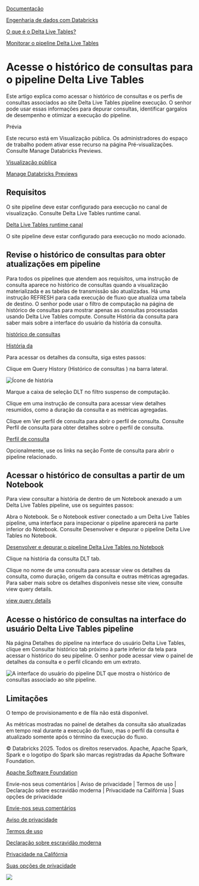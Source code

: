[Documentação](https://docs.databricks.com/pt/delta-live-tables/dlt-query-history.html/../index.html)

[Engenharia de dados com Databricks](https://docs.databricks.com/pt/delta-live-tables/dlt-query-history.html/../data-engineering.html)

[O que é o Delta Live Tables?](https://docs.databricks.com/pt/delta-live-tables/dlt-query-history.html/index.html)

[Monitorar o pipeline Delta Live Tables](https://docs.databricks.com/pt/delta-live-tables/dlt-query-history.html/observability.html)

# Acesse o histórico de consultas para o pipeline Delta Live Tables

[](https://docs.databricks.com/pt/delta-live-tables/dlt-query-history.html/#access-query-history-for-delta-live-tables-pipelines)

Este artigo explica como acessar o histórico de consultas e os perfis de consultas associados ao site Delta Live Tables pipeline execução. O senhor pode usar essas informações para depurar consultas, identificar gargalos de desempenho e otimizar a execução do pipeline.

Prévia

Este recurso está em Visualização pública. Os administradores do espaço de trabalho podem ativar esse recurso na página Pré-visualizações. Consulte Manage Databricks Previews.

[Visualização pública](https://docs.databricks.com/pt/delta-live-tables/dlt-query-history.html/../release-notes/release-types.html)

[Manage Databricks Previews](https://docs.databricks.com/pt/delta-live-tables/dlt-query-history.html/../admin/workspace-settings/manage-previews.html)

## Requisitos

[](https://docs.databricks.com/pt/delta-live-tables/dlt-query-history.html/#requirements)

O site pipeline deve estar configurado para execução no canal de visualização. Consulte Delta Live Tables runtime canal.

[Delta Live Tables runtime canal](https://docs.databricks.com/pt/delta-live-tables/dlt-query-history.html/../release-notes/delta-live-tables/index.html#runtime-channels)

O site pipeline deve estar configurado para execução no modo acionado.

## Revise o histórico de consultas para obter atualizações em pipeline

[](https://docs.databricks.com/pt/delta-live-tables/dlt-query-history.html/#review-query-history-for-pipeline-updates)

Para todos os pipelines que atendem aos requisitos, uma instrução de consulta aparece no histórico de consultas quando a visualização materializada e as tabelas de transmissão são atualizadas. Há uma instrução REFRESH para cada execução de fluxo que atualiza uma tabela de destino. O senhor pode usar o filtro de computação na página de histórico de consultas para mostrar apenas as consultas processadas usando Delta Live Tables compute. Consulte História da consulta para saber mais sobre a interface do usuário da história da consulta.

[histórico de consultas](https://docs.databricks.com/pt/delta-live-tables/dlt-query-history.html/../sql/user/queries/query-history.html)

[História da](https://docs.databricks.com/pt/delta-live-tables/dlt-query-history.html/../sql/user/queries/query-history.html)

Para acessar os detalhes da consulta, siga estes passos:

Clique em  Query History (Histórico de consultas ) na barra lateral.

![Ícone de história](https://docs.databricks.com/pt/delta-live-tables/dlt-query-history.html/../_images/history-icon.png)

Marque a caixa de seleção DLT no filtro suspenso de computação.

Clique em uma instrução de consulta para acessar view detalhes resumidos, como a duração da consulta e as métricas agregadas.

Clique em Ver perfil de consulta para abrir o perfil de consulta. Consulte Perfil de consulta para obter detalhes sobre o perfil de consulta.

[Perfil de consulta](https://docs.databricks.com/pt/delta-live-tables/dlt-query-history.html/../sql/user/queries/query-profile.html)

Opcionalmente, use os links na seção Fonte de consulta para abrir o pipeline relacionado.

## Acessar o histórico de consultas a partir de um Notebook

[](https://docs.databricks.com/pt/delta-live-tables/dlt-query-history.html/#access-query-history-from-a-notebook)

Para view consultar a história de dentro de um Notebook anexado a um Delta Live Tables pipeline, use os seguintes passos:

Abra o Notebook. Se o Notebook estiver conectado a um Delta Live Tables pipeline, uma interface para inspecionar o pipeline aparecerá na parte inferior do Notebook. Consulte Desenvolver e depurar o pipeline Delta Live Tables no Notebook.

[Desenvolver e depurar o pipeline Delta Live Tables no Notebook](https://docs.databricks.com/pt/delta-live-tables/dlt-query-history.html/dlt-notebook-devex.html)

Clique na história da consulta DLT tab.

Clique no nome de uma consulta para acessar view os detalhes da consulta, como duração, origem da consulta e outras métricas agregadas. Para saber mais sobre os detalhes disponíveis nesse site view, consulte view query details.

[view query details](https://docs.databricks.com/pt/delta-live-tables/dlt-query-history.html/../sql/user/queries/query-history.html#query-details)

## Acesse o histórico de consultas na interface do usuário Delta Live Tables pipeline

[](https://docs.databricks.com/pt/delta-live-tables/dlt-query-history.html/#access-query-history-from-the-delta-live-tables-pipeline-ui)

Na página Detalhes do pipeline na interface do usuário Delta Live Tables, clique em Consultar histórico tab próximo à parte inferior da tela para acessar o histórico do seu pipeline. O senhor pode acessar view o painel de detalhes da consulta e o perfil clicando em um extrato.

![A interface do usuário do pipeline DLT que mostra o histórico de consultas associado ao site pipeline.](https://docs.databricks.com/pt/delta-live-tables/dlt-query-history.html/../_images/query-history.png)

## Limitações

[](https://docs.databricks.com/pt/delta-live-tables/dlt-query-history.html/#limitations)

O tempo de provisionamento e de fila não está disponível.

As métricas mostradas no painel de detalhes da consulta são atualizadas em tempo real durante a execução do fluxo, mas o perfil da consulta é atualizado somente após o término da execução do fluxo.

© Databricks 2025. Todos os direitos reservados. Apache, Apache Spark, Spark e o logotipo do Spark são marcas registradas da Apache Software Foundation.

[Apache Software Foundation](https://docs.databricks.com/pt/delta-live-tables/dlt-query-history.html/http://www.apache.org/)

Envie-nos seus comentários | Aviso de privacidade | Termos de uso | Declaração sobre escravidão moderna | Privacidade na Califórnia | Suas opções de privacidade

[Envie-nos seus comentários](https://docs.databricks.com/pt/delta-live-tables/dlt-query-history.html/mailto:doc-feedback@databricks.com?subject=Documentation%20Feedback)

[Aviso de privacidade](https://docs.databricks.com/pt/delta-live-tables/dlt-query-history.html/https://www.databricks.com/legal/privacynotice)

[Termos de uso](https://docs.databricks.com/pt/delta-live-tables/dlt-query-history.html/https://www.databricks.com/terms-of-use)

[Declaração sobre escravidão moderna](https://docs.databricks.com/pt/delta-live-tables/dlt-query-history.html/https://www.databricks.com/legal/modern-slavery-policy-statement)

[Privacidade na Califórnia](https://docs.databricks.com/pt/delta-live-tables/dlt-query-history.html/https://www.databricks.com/legal/supplemental-privacy-notice-california-residents)

[Suas opções de privacidade](https://docs.databricks.com/pt/delta-live-tables/dlt-query-history.html/javascript:%20OneTrust.ToggleInfoDisplay())

![](https://docs.databricks.com/pt/delta-live-tables/dlt-query-history.html/https://www.databricks.com/sites/default/files/2022-12/gpcicon_small.png)
